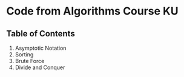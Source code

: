 # Code from Algorithms Course KU

## Table of Contents

1. Asymptotic Notation
2. Sorting
3. Brute Force
4. Divide and Conquer
